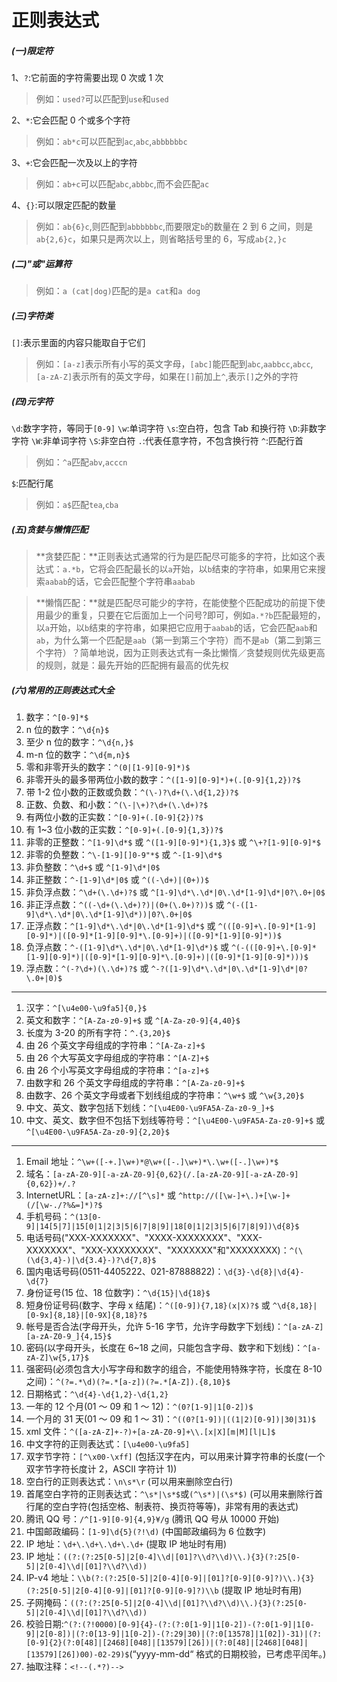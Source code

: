 # 正则表达式

##### (一)限定符

1、`?`:它前面的字符需要出现 0 次或 1 次

> 例如：`used?`可以匹配到`use`和`used`

2、`*`:它会匹配 0 个或多个字符

> 例如：`ab*c`可以匹配到`ac`,`abc`,`abbbbbbc`

3、`+`:它会匹配一次及以上的字符

> 例如：`ab+c`可以匹配`abc`,`abbbc`,而不会匹配`ac`

4、`{}`:可以限定匹配的数量

> 例如：`ab{6}c`,则匹配到`abbbbbbc`,而要限定`b`的数量在 2 到 6 之间，则是`ab{2,6}c`，如果只是两次以上，则省略括号里的 6，写成`ab{2,}c`

##### (二)"或"运算符

> 例如：`a (cat|dog)`匹配的是`a cat`和`a dog`

##### (三)字符类

`[]`:表示里面的内容只能取自于它们

> 例如：`[a-z]`表示所有小写的英文字母，`[abc]`能匹配到`abc`,`aabbcc`,`abcc`,`[a-zA-Z]`表示所有的英文字母，如果在`[]`前加上`^`,表示`[]`之外的字符

##### (四)元字符

`\d`:数字字符，等同于`[0-9]`
`\w`:单词字符
`\s`:空白符，包含 Tab 和换行符
`\D`:非数字字符
`\W`:非单词字符
`\S`:非空白符
`.`:代表任意字符，不包含换行符
`^`:匹配行首

> 例如：`^a`匹配`abv`,`acccn`

`$`:匹配行尾

> 例如：`a$`匹配`tea`,`cba`

##### (五)贪婪与懒惰匹配

> **贪婪匹配：**正则表达式通常的行为是匹配尽可能多的字符，比如这个表达式：`a.*b`，它将会匹配最长的以`a`开始，以`b`结束的字符串，如果用它来搜索`aabab`的话，它会匹配整个字符串`aabab`

> **懒惰匹配：**就是匹配尽可能少的字符，在能使整个匹配成功的前提下使用最少的重复，只要在它后面加上一个问号?即可，例如`a.*?b`匹配最短的，以`a`开始，以`b`结束的字符串，如果把它应用于`aabab`的话，它会匹配`aab`和`ab`，为什么第一个匹配是`aab`（第一到第三个字符）而不是`ab`（第二到第三个字符）？简单地说，因为正则表达式有一条比懒惰／贪婪规则优先级更高的规则，就是：最先开始的匹配拥有最高的优先权

##### (六)常用的正则表达式大全

1. 数字：`^[0-9]*$`
2. n 位的数字：`^\d{n}$`
3. 至少 n 位的数字：`^\d{n,}$`
4. m-n 位的数字：`^\d{m,n}$`
5. 零和非零开头的数字：`^(0|[1-9][0-9]*)$`
6. 非零开头的最多带两位小数的数字：`^([1-9][0-9]*)+(.[0-9]{1,2})?$`
7. 带 1-2 位小数的正数或负数：`^(\-)?\d+(\.\d{1,2})?$`
8. 正数、负数、和小数：`^(\-|\+)?\d+(\.\d+)?$`
9. 有两位小数的正实数：`^[0-9]+(.[0-9]{2})?$`
10. 有 1~3 位小数的正实数：`^[0-9]+(.[0-9]{1,3})?$`
11. 非零的正整数：`^[1-9]\d*$` 或 `^([1-9][0-9]*){1,3}$` 或 `^\+?[1-9][0-9]*$`
12. 非零的负整数：`^\-[1-9][]0-9"*$` 或 `^-[1-9]\d*$`
13. 非负整数：`^\d+$` 或 `^[1-9]\d*|0$`
14. 非正整数：`^-[1-9]\d*|0$` 或 `^((-\d+)|(0+))$`
15. 非负浮点数：`^\d+(\.\d+)?$` 或 `^[1-9]\d*\.\d*|0\.\d*[1-9]\d*|0?\.0+|0$`
16. 非正浮点数：`^((-\d+(\.\d+)?)|(0+(\.0+)?))$` 或 `^(-([1-9]\d*\.\d*|0\.\d*[1-9]\d*))|0?\.0+|0$`
17. 正浮点数：`^[1-9]\d*\.\d*|0\.\d*[1-9]\d*$` 或 `^(([0-9]+\.[0-9]*[1-9][0-9]*)|([0-9]*[1-9][0-9]*\.[0-9]+)|([0-9]*[1-9][0-9]*))$`
18. 负浮点数：`^-([1-9]\d*\.\d*|0\.\d*[1-9]\d*)$` 或 `^(-(([0-9]+\.[0-9]*[1-9][0-9]*)|([0-9]*[1-9][0-9]*\.[0-9]+)|([0-9]*[1-9][0-9]*)))$`
19. 浮点数：`^(-?\d+)(\.\d+)?$` 或 `^-?([1-9]\d*\.\d*|0\.\d*[1-9]\d*|0?\.0+|0)$`

---

1. 汉字：`^[\u4e00-\u9fa5]{0,}$`
2. 英文和数字：`^[A-Za-z0-9]+$` 或 `^[A-Za-z0-9]{4,40}$`
3. 长度为 3-20 的所有字符：`^.{3,20}$`
4. 由 26 个英文字母组成的字符串：`^[A-Za-z]+$`
5. 由 26 个大写英文字母组成的字符串：`^[A-Z]+$`
6. 由 26 个小写英文字母组成的字符串：`^[a-z]+$`
7. 由数字和 26 个英文字母组成的字符串：`^[A-Za-z0-9]+$`
8. 由数字、26 个英文字母或者下划线组成的字符串：`^\w+$` 或 `^\w{3,20}$`
9. 中文、英文、数字包括下划线：`^[\u4E00-\u9FA5A-Za-z0-9_]+$`
10. 中文、英文、数字但不包括下划线等符号：`^[\u4E00-\u9FA5A-Za-z0-9]+$` 或 `^[\u4E00-\u9FA5A-Za-z0-9]{2,20}$`

---

1. Email 地址：`^\w+([-+.]\w+)*@\w+([-.]\w+)*\.\w+([-.]\w+)*$`
2. 域名：`[a-zA-Z0-9][-a-zA-Z0-9]{0,62}(/.[a-zA-Z0-9][-a-zA-Z0-9]{0,62})+/.?`
3. InternetURL：`[a-zA-z]+://[^\s]*` 或 `^http://([\w-]+\.)+[\w-]+(/[\w-./?%&=]*)?$`
4. 手机号码：`^(13[0-9]|14[5|7]|15[0|1|2|3|5|6|7|8|9]|18[0|1|2|3|5|6|7|8|9])\d{8}$`
5. 电话号码("XXX-XXXXXXX"、"XXXX-XXXXXXXX"、"XXX-XXXXXXX"、"XXX-XXXXXXXX"、"XXXXXXX"和"XXXXXXXX)：`^(\(\d{3,4}-)|\d{3.4}-)?\d{7,8}$`
6. 国内电话号码(0511-4405222、021-87888822)：`\d{3}-\d{8}|\d{4}-\d{7}`
7. 身份证号(15 位、18 位数字)：`^\d{15}|\d{18}$`
8. 短身份证号码(数字、字母 x 结尾)：`^([0-9]){7,18}(x|X)?$` 或 `^\d{8,18}|[0-9x]{8,18}|[0-9X]{8,18}?$`
9. 帐号是否合法(字母开头，允许 5-16 字节，允许字母数字下划线)：`^[a-zA-Z][a-zA-Z0-9_]{4,15}$`
10. 密码(以字母开头，长度在 6~18 之间，只能包含字母、数字和下划线)：`^[a-zA-Z]\w{5,17}$`
11. 强密码(必须包含大小写字母和数字的组合，不能使用特殊字符，长度在 8-10 之间)：`^(?=.*\d)(?=.*[a-z])(?=.*[A-Z]).{8,10}$`
12. 日期格式：`^\d{4}-\d{1,2}-\d{1,2}`
13. 一年的 12 个月(01 ～ 09 和 1 ～ 12)：`^(0?[1-9]|1[0-2])$`
14. 一个月的 31 天(01 ～ 09 和 1 ～ 31)：`^((0?[1-9])|((1|2)[0-9])|30|31)$`
15. xml 文件：`^([a-zA-Z]+-?)+[a-zA-Z0-9]+\\.[x|X][m|M][l|L]$`
16. 中文字符的正则表达式：`[\u4e00-\u9fa5]`
17. 双字节字符：`[^\x00-\xff]` (包括汉字在内，可以用来计算字符串的长度(一个双字节字符长度计 2，ASCII 字符计 1))
18. 空白行的正则表达式：`\n\s*\r` (可以用来删除空白行)
19. 首尾空白字符的正则表达式：`^\s*|\s*$`或`(^\s*)|(\s*$)` (可以用来删除行首行尾的空白字符(包括空格、制表符、换页符等等)，非常有用的表达式)
20. 腾讯 QQ 号：`/^[1-9][0-9]{4,9}¥/g` (腾讯 QQ 号从 10000 开始)
21. 中国邮政编码：`[1-9]\d{5}(?!\d)` (中国邮政编码为 6 位数字)
22. IP 地址：`\d+\.\d+\.\d+\.\d+` (提取 IP 地址时有用)
23. IP 地址：`((?:(?:25[0-5]|2[0-4]\\d|[01]?\\d?\\d)\\.){3}(?:25[0-5]|2[0-4]\\d|[01]?\\d?\\d))`
24. IP-v4 地址：`\\b(?:(?:25[0-5]|2[0-4][0-9]|[01]?[0-9][0-9]?)\\.){3}(?:25[0-5]|2[0-4][0-9]|[01]?[0-9][0-9]?)\\b` (提取 IP 地址时有用)
25. 子网掩码：`((?:(?:25[0-5]|2[0-4]\\d|[01]?\\d?\\d)\\.){3}(?:25[0-5]|2[0-4]\\d|[01]?\\d?\\d))`
26. 校验日期:`^(?:(?!0000)[0-9]{4}-(?:(?:0[1-9]|1[0-2])-(?:0[1-9]|1[0-9]|2[0-8])|(?:0[13-9]|1[0-2])-(?:29|30)|(?:0[13578]|1[02])-31)|(?:[0-9]{2}(?:0[48]|[2468][048]|[13579][26])|(?:0[48]|[2468][048]|[13579][26])00)-02-29)$`(“yyyy-mm-dd“ 格式的日期校验，已考虑平闰年。)
27. 抽取注释：`<!--(.*?)-->`

